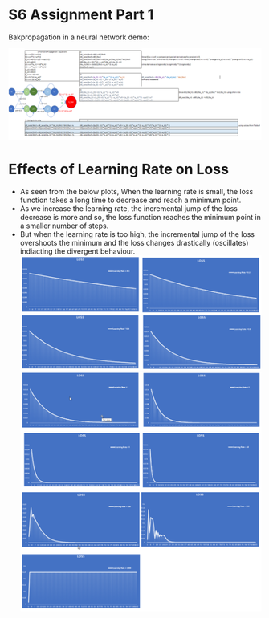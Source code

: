 # S6 Assignment Part 1
Bakpropagation in a neural network demo:

![Back Propagation](https://github.com/sunpau/ERA_V1_S6/blob/main/images/BakPropagation.png)

# Effects of Learning Rate on Loss
-  As seen from the below plots, When the learning rate is small, the loss function takes a long time to decrease and reach a minimum point.
-  As we increase the learning rate, the incremental jump of the loss decrease is more and so, the loss function reaches the minimum point in a smaller number of steps.
-  But when the learning rate is too high, the incremental jump of the loss overshoots the minimum and the loss changes drastically (oscillates) indiacting the divergent behaviour.
![LR1](https://github.com/sunpau/ERA_V1_S6/blob/main/images/LR1.png)
![LR2](https://github.com/sunpau/ERA_V1_S6/blob/main/images/LR2.png)
![LR3](https://github.com/sunpau/ERA_V1_S6/blob/main/images/LR3.png)
